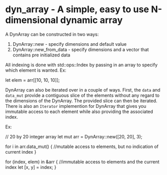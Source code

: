 # dyn_array - A simple, easy to use N-dimensional dynamic array

A DynArray can be constructed in two ways:

1. DynArray::new - specify dimensions and default value
2. DynArray::new_from_data - specify dimensions and a vector that contains pre initialized data

All indexing is done with std::ops::Index by passing in an array to specify which element is wanted. 
Ex:

let elem = arr[[10, 10, 10]];

DynArray can also be iterated over in a couple of ways. First, the `data` and `data_mut` provide a contiguous
slice of the elements without any regard to the dimensions of the DynArray. The provided slice can then be iterated.
There is also an `Iterator` implemention for DynArray that gives you immutable access to each element while also providing
the associated index.

Ex:

// 20 by 20 integer array
let mut arr = DynArray::new([20, 20], 3);

for i in arr.data_mut() {
    //mutable access to elements, but no indication of current index
}

for (index, elem) in &arr {
    //immutable access to elements and the current index
    let [x, y] = index;
}